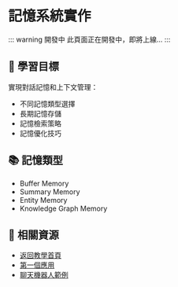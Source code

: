 # 記憶系統實作

::: warning 開發中
此頁面正在開發中，即將上線...
:::

## 🧠 學習目標

實現對話記憶和上下文管理：

- 不同記憶類型選擇
- 長期記憶存儲
- 記憶檢索策略
- 記憶優化技巧

## 📚 記憶類型

- Buffer Memory
- Summary Memory  
- Entity Memory
- Knowledge Graph Memory

## 🔗 相關資源

- [返回教學首頁](/tutorials/)
- [第一個應用](/tutorials/first-app)
- [聊天機器人範例](/examples/chatbot)